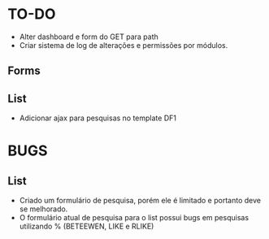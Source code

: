 TO-DO
=====
- Alter dashboard e form do GET para path
- Criar sistema de log de alterações e permissões por módulos.

Forms
-----


List
----
- Adicionar ajax para pesquisas no template DF1

BUGS
====

List
----
- Criado um formulário de pesquisa, porém ele é limitado e portanto deve se melhorado.
- O formulário atual de pesquisa para o list possui bugs em pesquisas utilizando % (BETEEWEN, LIKE e RLIKE)
